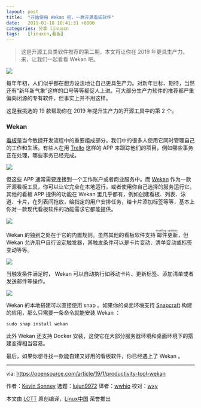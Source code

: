 ```yaml
---
layout: post
title:	"开始使用 Wekan 吧，一款开源看板软件"
date:	2019-01-18 10:41:31 +0800 
categories:	分享 linuxcn 
tags:	[linuxcn,看板]
---
```




> 
> 这是开源工具类软件推荐的第二期，本文将让你在 2019 年更具生产力。来，让我们一起看看 Wekan 吧。
> 
> 
> 


![](/Asserts/Images//attachment/album/201901/18/104136gsdtspyese2z2ktd.png)


每年年初，人们似乎都在想方设法地让自己更具生产力。对新年目标、期待，当然还有“新年新气象”这样的口号等等都促人上进。可大部分生产力软件的推荐都严重偏向闭源的专有软件，但事实上并不用这样。


这是我挑选的 19 款帮助你在 2019 年提升生产力的开源工具中的第 2 个。


### Wekan


[看板](https://en.wikipedia.org/wiki/Kanban)是当今敏捷开发流程中的重要组成部分。我们中的很多人使用它同时管理自己的工作和生活。有些人在用 [Trello](https://www.trello.com) 这样的 APP 来跟踪他们的项目，例如哪些事务正在处理，哪些事务已经完成。


![](/Asserts/Images//attachment/album/201901/18/104137ae1l4abia4ge0f41.png)


但这些 APP 通常需要连接到一个工作账户或者商业服务中。而 [Wekan](https://wekan.github.io/) 作为一款开源看板工具，你可以让它完全在本地运行，或者使用你自己选择的服务运行它。其他的看板 APP 提供的功能在 Wekan 里几乎都有，例如创建看板、列表、泳道、卡片，在列表间拖放，给指定的用户安排任务，给卡片添加标签等等，基本上你对一款现代看板软件的功能需求它都能提供。


![](/Asserts/Images//attachment/album/201901/18/104137kkun2n3snf6y6agg.png)


Wekan 的独到之处在于它的内置规则。虽然其他的看板软件支持<ruby> 邮件更新 <rt>  emailing updates </rt></ruby>，但 Wekan 允许用户自行设定触发器，其触发条件可以是卡片变动、清单变动或标签变动等等。


![](/Asserts/Images//attachment/album/201901/18/104138ijaz2ruqvqrv1vha.png)


当触发条件满足时， Wekan 可以自动执行如移动卡片、更新标签、添加清单或者发送邮件等操作。


![](/Asserts/Images//attachment/album/201901/18/104138gep3038pbjjar8d3.png)


Wekan 的本地搭建可以直接使用 snap 。如果你的桌面环境支持 [Snapcraft](https://snapcraft.io/) 构建的应用，那么只需要一条命令就能安装 Wekan ：



```
sudo snap install wekan
```

此外 Wekan 还支持 Docker 安装，这使它在大部分服务器环境和桌面环境下的搭建变得相当容易。


最后，如果你想寻找一款能自建又好用的看板软件，你已经遇上了 Wekan 。




---


via: <https://opensource.com/article/19/1/productivity-tool-wekan>


作者：[Kevin Sonney](https://opensource.com/users/ksonney "Kevin Sonney") 选题：[lujun9972](https://github.com/lujun9972) 译者：[wwhio](https://github.com/wwhio) 校对：[wxy](https://github.com/wxy)


本文由 [LCTT](https://github.com/LCTT/TranslateProject) 原创编译，[Linux中国](https://linux.cn/) 荣誉推出
